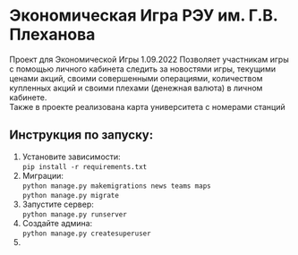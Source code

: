 # Экономическая Игра РЭУ им. Г.В. Плеханова
Проект для Экономической Игры 1.09.2022
Позволяет участникам игры с помощью личного кабинета следить за новостями игры, текущими ценами акций, своими совершенными операциями, количеством купленных акций и своими плехами (денежная валюта) в личном кабинете.\
Также в проекте реализована карта университета с номерами станций
## Инструкция по запуску:
1. Установите зависимости:\
```pip install -r requirements.txt```
2. Миграции:\
```python manage.py makemigrations news teams maps```\
```python manage.py migrate```
3. Запустите сервер:\
```python manage.py runserver```
4. Создайте админа:\
```python manage.py createsuperuser```
5. 
